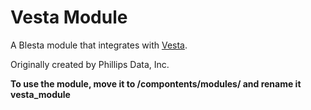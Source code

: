 # Vesta Module

A Blesta module that integrates with [Vesta](https://vestacp.com/).

Originally created by Phillips Data, Inc.

**To use the module, move it to /compontents/modules/ and rename it vesta_module**